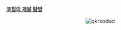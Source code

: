 **<a href="https://cozing.oopy.io">코징의 개발 탐방</a>**
<br>
<p align="center"> <img src="https://github-readme-stats.vercel.app/api?username=qkrxodud&show_icons=true&theme=gotham" alt="qkrxodud" />
